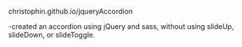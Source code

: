 christophin.github.io/jqueryAccordion

-created an accordion using jQuery and sass, without using slideUp, slideDown, or slideToggle.
